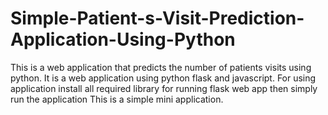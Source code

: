 # Simple-Patient-s-Visit-Prediction-Application-Using-Python
This is a web application that predicts the number of patients visits using python. It is a web application using python flask and javascript.
For using application install all required library for running flask web app then simply run the application
This is a simple mini application.












